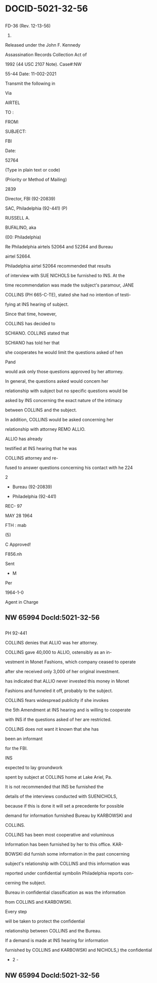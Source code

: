 # DOCID-5021-32-56

##
FD-36 (Rev. 12-13-56)

1.

Released under the John F. Kennedy

Assassination Records Collection Act of

1992 (44 USC 2107 Note). Case#:NW

55-44 Date: 11-002-2021

Transmit the following in

Via

AIRTEL

TO :

FROM:

SUBJECT:

FBI

Date:

52764

(Type in plain text or code)

(Priority or Method of Mailing)

2839

Director, FBI (92-20839)

SAC, Philadelphia (92-441) (P)

RUSSELL A.

BUFALINO, aka

(00: Philadelphia)

Re Philadelphia airtels 52064 and 52264 and Bureau

airtel 52664.

Philadelphia airtel 52064 recommended that results

of interview with SUE NICHOLS be furnished to INS. At the

time recommendation was made the subject's paramour, JANE

COLLINS (PH 665-C-TE), stated she had no intention of testi-

fying at INS hearing of subject.

Since that time, however,

COLLINS has decided to

SCHIANO. COLLINS stated that

SCHIANO has told her that

she cooperates he would limit the questions asked of hen

Pand

would ask only those questions approved by her attorney.

In general, the questions asked would concem her

relationship with subject but no specific questions would be

asked by INS concerning the exact nature of the intimacy

between COLLINS and the subject.

In addition, COLLINS would be asked concerning her

relationship with attorney REMO ALLIO.

ALLIO has already

testified at INS hearing that he was

COLLINS attorney and re-

fused to answer questions concerning his contact with he 224

2

- Bureau (92-20839)

- Philadelphia (92-441)

REC- 97

MAY 28 1964

FTH : mab

(5)

C Approved!

F856.nh

Sent

- M

Per

1964-1-0

Agent in Charge

NW 65994 Docld:5021-32-56
---

##
PH 92-441

COLLINS denies that ALLIO was her attorney.

COLLINS gave 40,000 to ALLIO, ostensibly as an in-

vestment in Monet Fashions, which company ceased to operate

after she received only 3,000 of her original investment.

has indicated that ALLIO never invested this money in Monet

Fashions and funneled it off, probably to the subject.

COLLINS fears widespread publicity if she invokes

the 5th Amendment at INS hearing and is willing to cooperate

with INS if the questions asked of her are restricted.

COLLINS does not want it known that she has

been an informant

for the FBI.

INS

expected to lay groundwork

spent by subject at COLLINS home at Lake Ariel, Pa.

It is not recommended that INS be furnished the

details of the interviews conducted with SUENICHOLS,

because if this is done it will set a precedente for possible

demand for information furnished Bureau by KARBOWSKI and

COLLINS.

COLLINS has been most cooperative and voluminous

Information has been furnished by her to this office. KAR-

BOWSKI did furnish some information in the past concerning

subject's relationship with COLLINS and this information was

reported under confidential symbolin Philadelphia reports con-

cerning the subject.

Bureau in confidential classification as was the information

from COLLINS and KARBOWSKI.

Every step

will be taken to protect the confidential

relationship between COLLINS and the Bureau.

If a demand is made at INS hearing for information

furnished by COLLINS and KARBOWSKI and NICHOLS,) the confidential

- 2 -

NW 65994 Docld:5021-32-56
---

